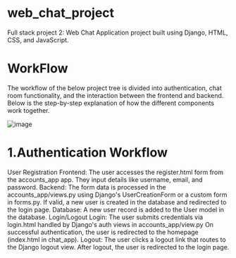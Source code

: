 # web_chat_project
Full stack project 2: Web Chat Application project built using Django, HTML, CSS, and JavaScript.

# WorkFlow
The workflow of the below project tree is divided into authentication, chat room functionality, and the interaction between the frontend and backend. Below is the step-by-step explanation of how the different components work together.


![image](https://github.com/user-attachments/assets/f539bb59-6929-4a4a-b757-790eaf1e23f2)

# 1.Authentication Workflow

  User Registration
    Frontend:
        The user accesses the register.html form from the accounts_app app.
        They input details like username, email, and password.
    Backend:
        The form data is processed in the accounts_app/views.py using Django's UserCreationForm or a custom form in forms.py.
        If valid, a new user is created in the database and redirected to the login page.
    Database:
        A new user record is added to the User model in the database.
   Login/Logout
      Login:
          The user submits credentials via login.html handled by Django's auth views in accounts_app/view.py
          On successful authentication, the user is redirected to the homepage (index.html in chat_app).
      Logout:
          The user clicks a logout link that routes to the Django logout view.
          After logout, the user is redirected to the login page.
